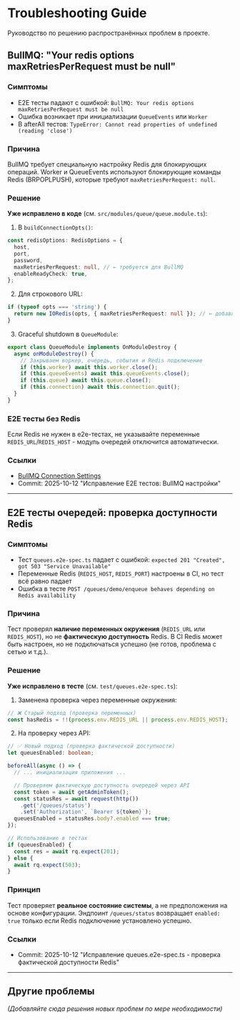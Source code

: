 # Troubleshooting Guide

Руководство по решению распространённых проблем в проекте.

## BullMQ: "Your redis options maxRetriesPerRequest must be null"

### Симптомы

- E2E тесты падают с ошибкой: `BullMQ: Your redis options maxRetriesPerRequest must be null`
- Ошибка возникает при инициализации `QueueEvents` или `Worker`
- В afterAll тестов: `TypeError: Cannot read properties of undefined (reading 'close')`

### Причина

BullMQ требует специальную настройку Redis для блокирующих операций. Worker и QueueEvents используют блокирующие команды Redis (BRPOPLPUSH), которые требуют `maxRetriesPerRequest: null`.

### Решение

**Уже исправлено в коде** (см. `src/modules/queue/queue.module.ts`):

1. В `buildConnectionOpts()`:

```typescript
const redisOptions: RedisOptions = {
  host,
  port,
  password,
  maxRetriesPerRequest: null, // ← требуется для BullMQ
  enableReadyCheck: true,
};
```

2. Для строкового URL:

```typescript
if (typeof opts === 'string') {
  return new IORedis(opts, { maxRetriesPerRequest: null }); // ← добавлена опция
}
```

3. Graceful shutdown в `QueueModule`:

```typescript
export class QueueModule implements OnModuleDestroy {
  async onModuleDestroy() {
    // Закрываем воркер, очередь, события и Redis подключение
    if (this.worker) await this.worker.close();
    if (this.queueEvents) await this.queueEvents.close();
    if (this.queue) await this.queue.close();
    if (this.connection) await this.connection.quit();
  }
}
```

### E2E тесты без Redis

Если Redis не нужен в e2e-тестах, не указывайте переменные `REDIS_URL`/`REDIS_HOST` - модуль очередей отключится автоматически.

### Ссылки

- [BullMQ Connection Settings](https://docs.bullmq.io/guide/connections)
- Commit: 2025-10-12 "Исправление E2E тестов: BullMQ настройки"

---

## E2E тесты очередей: проверка доступности Redis

### Симптомы

- Тест `queues.e2e-spec.ts` падает с ошибкой: `expected 201 "Created", got 503 "Service Unavailable"`
- Переменные Redis (`REDIS_HOST`, `REDIS_PORT`) настроены в CI, но тест всё равно падает
- Ошибка в тесте `POST /queues/demo/enqueue behaves depending on Redis availability`

### Причина

Тест проверял **наличие переменных окружения** (`REDIS_URL` или `REDIS_HOST`), но не **фактическую доступность** Redis. В CI Redis может быть настроен, но не подключаться успешно (не готов, проблема с сетью и т.д.).

### Решение

**Уже исправлено в тесте** (см. `test/queues.e2e-spec.ts`):

1. Заменена проверка через переменные окружения:

```typescript
// ❌ Старый подход (проверка переменных)
const hasRedis = !!(process.env.REDIS_URL || process.env.REDIS_HOST);
```

2. На проверку через API:

```typescript
// ✅ Новый подход (проверка фактической доступности)
let queuesEnabled: boolean;

beforeAll(async () => {
  // ... инициализация приложения ...

  // Проверяем фактическую доступность очередей через API
  const token = await getAdminToken();
  const statusRes = await request(http())
    .get('/queues/status')
    .set('Authorization', `Bearer ${token}`);
  queuesEnabled = statusRes.body?.enabled === true;
});

// Использование в тестах
if (queuesEnabled) {
  const res = await rq.expect(201);
} else {
  await rq.expect(503);
}
```

### Принцип

Тест проверяет **реальное состояние системы**, а не предположения на основе конфигурации. Эндпоинт `/queues/status` возвращает `enabled: true` только если Redis подключение установлено успешно.

### Ссылки

- Commit: 2025-10-12 "Исправление queues.e2e-spec.ts - проверка фактической доступности Redis"

---

## Другие проблемы

_(Добавляйте сюда решения новых проблем по мере необходимости)_
